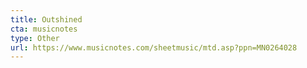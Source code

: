 ```yaml
---
title: Outshined
cta: musicnotes
type: Other
url: https://www.musicnotes.com/sheetmusic/mtd.asp?ppn=MN0264028
---
```

